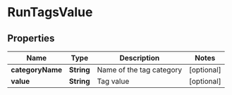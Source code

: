 

# RunTagsValue


## Properties

| Name | Type | Description | Notes |
|------------ | ------------- | ------------- | -------------|
|**categoryName** | **String** | Name of the tag category |  [optional] |
|**value** | **String** | Tag value |  [optional] |



